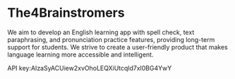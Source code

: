 # The4Brainstromers
We aim to develop an English learning app with spell check, text paraphrasing, and pronunciation practice features, providing long-term support for students. We strive to create a user-friendly product that makes language learning more accessible and intelligent.

API key:AIzaSyACUiew2xvOhoLEQXiUtcqld7xl0BG4YwY